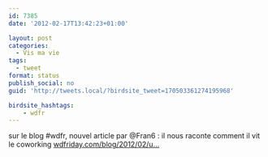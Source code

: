 ```yaml
---
id: 7385
date: '2012-02-17T13:42:23+01:00'

layout: post
categories:
  - Vis ma vie
tags:
  - tweet
format: status
publish_social: no
guid: 'http://tweets.local/?birdsite_tweet=170503361274195968'

birdsite_hashtags:
    - wdfr
---
```


sur le blog #wdfr, nouvel article par @Fran6 : il nous raconte comment il vit le coworking [wdfriday.com/blog/2012/02/u…](http://wdfriday.com/blog/2012/02/un-an-de-coworking-retour-dexperience/)